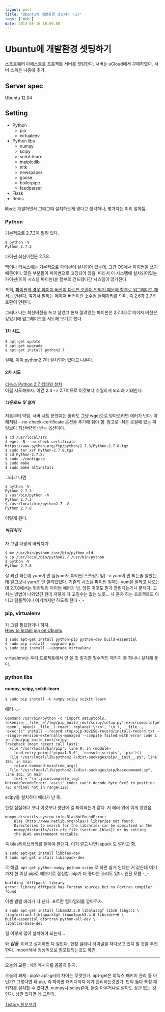 ```yaml
---
layout: post
title: "Ubuntu에 개발환경 셋팅하기 (1)"
tags: ['Web']
date: 2014-08-16 16:09:00
---
```

# Ubuntu에 개발환경 셋팅하기

소프트웨어 마에스트로 프로젝트 서버를 셋팅한다. 서버는 uCloud에서 구매하였다. 서버 스펙은 나중에 추가.

## Server spec

Ubuntu 12.04

## Setting

  * Python
    * pip
    * virtualenv
  * Python libs
    * numpy
    * scipy
    * scikit-learn
    * matplotlib
    * nltk
    * newspaper
    * goose
    * boilerpipe
    * feedparser
  * Flask
  * Redis

libs는 개발하면서 그때그때 설치하는게 맞다고 생각하나, 몇가지는 미리 깔아둠. 

### Python

기본적으로 2.7.3이 깔려 있다.
    
    
    $ python -V
    Python 2.7.3
    

파이썬 최신버전은 2.7.8.

맥이나 리눅스에는 기본적으로 파이썬이 설치되어 있는데, 그건 OS에서 파이썬을 쓰기 때문이다. 많은 부분들이 파이썬으로 코딩되어 있음. 따라서 이 시스템에 설치되어있는 파이썬(이하 시스템 파이썬)을 함부로 건드렸다간 시스템이 망가진다.

특히, [파이썬의 경우 메이저 버전이 다르면 호환이 안되기 때문에 함부로 업그레이드 해서는 안된다.](http://superuser.com/questions/241865/updating-python-on-ubuntu-system) 여기서 말하는 메이저 버전이란 소수점 둘째자리를 의미. 즉 2.6과 2.7은 호환이 안된다.

그러나 나는 최신버전을 쓰고 싶었고 현재 깔려있는 파이썬은 2.7.3으로 메이저 버전은 같았기에 업그레이드를 시도해 보기로 했다.

#### 1차 시도
    
    
    $ apt-get update
    $ apt-get upgrade
    $ apt-get install python2.7
    

실패. 이미 python2.7이 설치되어 있다고 나온다.

#### 2차 시도

[리눅스 Python 2.7 컴파일 설치](http://jmnote.com/wiki/%EB%A6%AC%EB%88%85%EC%8A%A4_Python_2.7_%EC%BB%B4%ED%8C%8C%EC%9D%BC_%EC%84%A4%EC%B9%98)  
이걸 시도해보자. 이건 2.4 -&gt; 2.7이므로 이것보다 수월하게 되리라 기대한다.

##### 다운로드 및 설치

처음부터 막힘. 서버 세팅 문젠지는 몰라도 그냥 wget으로 받아오려면 에러가 난다. 아래처럼 --no-check-certificate 옵션을 추가해 줘야 함. 참고로 -N은 로컬에 있는 파일보다 최신버전만 받는 옵션이다.
    
    
    $ cd /usr/local/src
    $ wget -N --no-check-certificate https://www.python.org/ftp/python/2.7.8/Python-2.7.8.tgz
    $ sudo tar xzf Python-2.7.8.tgz
    $ cd Python-2.7.8/
    $ sudo ./configure
    $ sudo make
    $ sudo make altinstall
    

그러고 나면
    
    
    $ python -V
    Python 2.7.3
    $ /usr/bin/python -V
    Python 2.7.3
    $ /usr/local/bin/python2.7 -V
    Python 2.7.8
    

이렇게 된다.

##### 바꿔치기

자 그럼 대망의 바꿔치기!
    
    
    $ mv /usr/bin/python /usr/bin/python_old
    $ cp /usr/local/bin/python2.7 /usr/bin/python
    $ python -V
    Python 2.7.8
    

잘 되긴 하는데 yum이 안 됨(yum도 파이썬 스크립트임) -&gt; yum이 안 되는줄 알았는데 알고보니 yum은 안 깔려있었다. 기존의 시스템 파이썬 일때는 yum을 깔라고 나오는데 2.7.8에서는 뭐라뭐라 파이썬 에러가 남. 암튼 이것도 뭔가 안된다는거니 문제다. 고치는 방법이 나와있긴 한데 저렇게 다 고칠수는 없는 노릇… 나 혼자 하는 프로젝트도 아니고 팀플젝이니 여기까지만 하도록 한다 -_-

### pip, virtualenv

자 그럼 필요한거나 하자.  
[How to install pip on Ubuntu](http://www.saltycrane.com/blog/2010/02/how-install-pip-ubuntu/)
    
    
    $ sudo apt-get install python-pip python-dev build-essential 
    $ sudo pip install --upgrade pip 
    $ sudo pip install --upgrade virtualenv
    

virtualenv는 우리 프로젝트에서 안 쓸 것 같지만 필수적인 패키지 중 하나니 설치해 둔다.

### python libs

#### numpy, scipy, scikit-learn
    
    
    $ sudo pip install -U numpy scipy scikit-learn
    

에러 -_-
    
    
    Command /usr/bin/python -c "import setuptools, tokenize;__file__='/tmp/pip_build_root/scipy/setup.py';exec(compile(getattr(tokenize, 'open', open)(__file__).read().replace('\r\n', '\n'), __file__, 'exec'))" install --record /tmp/pip-XQ2E58-record/install-record.txt --single-version-externally-managed --compile failed with error code 1 in /tmp/pip_build_root/scipy
    Traceback (most recent call last):
      File "/usr/local/bin/pip", line 9, in <module>
        load_entry_point('pip==1.5.6', 'console_scripts', 'pip')()
      File "/usr/local/lib/python2.7/dist-packages/pip/__init__.py", line 185, in main
        return command.main(cmd_args)
      File "/usr/local/lib/python2.7/dist-packages/pip/basecommand.py", line 161, in main
        text = '\n'.join(complete_log)
    UnicodeDecodeError: 'ascii' codec can't decode byte 0xe2 in position 72: ordinal not in range(128)
    

scipy를 설치하다 에러가 난 듯.

한참 삽질하다 보니 이것보다 윗단에 걸 봐야되는거 같다. 저 에러 위에 이게 있었음
    
    
    numpy.distutils.system_info.BlasNotFoundError:
        Blas (http://www.netlib.org/blas/) libraries not found.
        Directories to search for the libraries can be specified in the
        numpy/distutils/site.cfg file (section [blas]) or by setting
        the BLAS environment variable.
    

즉 blas라이브러리를 깔아야 한댄다. 이거 깔고 나면 lapack 도 깔라고 함.
    
    
    $ sudo apt-get install libblas-dev
    $ sudo apt-get install liblapack-dev
    

로 해결. `apt-get python-numpy python-scipy` 로 하면 쉽게 된다는 거 같은데 여기까지 한 이상 pip로 해보기로 결심함. pip가 더 좋다는 소리도 있다. 왠진 모름 -_-
    
    
    building 'dfftpack' library
    error: library dfftpack has Fortran sources but no Fortran compiler found
    

이젠 별별 에러가 다 난다. 포트란 컴파일러를 깔아주자.
    
    
    $ sudo apt-get install libamd2.2.0 libblas3gf libc6 libgcc1 \
    libgfortran3 liblapack3gf libumfpack5.4.0 libstdc++6 \
    build-essential gfortran python-all-dev \
    libatlas-base-dev
    

뭘 이렇게 많이 설치해야 되는지…

와 **_감동_**. 이러고 설치하면 다 깔린다. 한참 걸리니 터미널을 쳐다보고 있지 말 것을 추천한다. import해서 정상적으로 임포트되는것도 확인.

* * *

오늘의 교훈 : 에러메시지를 꼼꼼히 읽자.

오늘의 과제 : pip와 apt-get의 차이는 무엇인가. apt-get은 리눅스 패키지 관리 툴 아닌가? 그렇다면 왜 pip, 즉 파이썬 패키지까지 얘가 관리하는것인가. 만약 둘다 특정 패키지를 설치할 수 있다면, numpy나 scipy같이, 둘중 아무거나로 깔아도 상관 없는 것인가. 상관 있다면 왜 그런가.


[Tistory 원문보기](http://khanrc.tistory.com/22)
